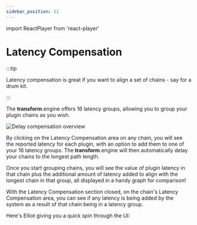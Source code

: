 ```yaml
---
sidebar_position: 21
---
```


import ReactPlayer from 'react-player'

# Latency Compensation

:::tip

Latency compensation is great if you want to align a set of chains - say for a drum kit.

:::

The **transform**.engine offers 16 latency groups, allowing you to group your plugin chains as you wish.

![Delay compensation overview](@site/static/img/transformclient/delay-compensation-overview.png)

By clicking on the Latency Compensation area on any chain, you will see the reported latency for each
plugin, with an option to add them to one of your 16 latency groups. The **transform**.engine will
then automatically delay your chains to the longest path length.

Once you start grouping chains, you will see the value of plugin latency in that chain plus the
additional amount of latency added to align with the longest chain in that group, all displayed in a
handy graph for comparison!

With the Latency Compensation section closed, on the chain's Latency Compensation area, you can see if
any latency is being added by the system as a result of that chain being in a latency group.

Here's Elliot giving you a quick spin through the UI:
<ReactPlayer controls url="https://youtu.be/VrEc93qH8Bg" />
